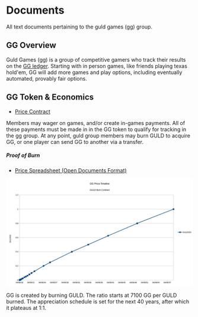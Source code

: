 # Documents

All text documents pertaining to the guld games (gg) group.

## GG Overview

Guld Games (gg) is a group of competitive gamers who track their results on the [GG ledger](https://github.com/guld-games/ledger-gg). Starting with in person games, like friends playing texas hold'em, GG will add more games and play options, including eventually automated, provably fair options.

## GG Token & Economics

 + [Price Contract](https://github.com/guld-games/token-prices/blob/master/gg.db)

Members may wager on games, and/or create in-games payments. All of these payments must be made in in the GG token to qualify for tracking in the gg group. At any point, guld group members may burn GULD to acquire GG, or one player can send GG to another via a transfer.

##### Proof of Burn

 + [Price Spreadsheet (Open Documents Format)](https://github.com/guld-games/Documents/raw/master/econ/GULD-GG-BURN-TIMELINE.ods)

![Price Chart](https://raw.githubusercontent.com/guld-games/Pictures/master/econ/guld-gg-burn-timeline.jpg)

GG is created by burning GULD. The ratio starts at 7100 GG per GULD burned. The appreciation schedule is set for the next 40 years, after which it plateaus at 1:1.
